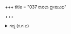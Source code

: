 +++
title = "037 ನಾನಲಾ ದ್ರೌಪದಿಯ"

+++

<details><summary>ಗದ್ಯ (ಕ.ಗ.ಪ) </summary>

37. 'ದ್ರೌಪದಿಯ ಮದುವೆಯ ಸಂದರ್ಭದಲ್ಲಿ ಪ್ರತಿಭಟಿಸಿದ ರಾಜರನ್ನು ಗೆದ್ದವನು ನಾನಲ್ಲವೇ. ಆನಂತರ ಆ ದೇವತೆಗಳ ಸೈನ್ಯವನ್ನು ಸೋಲಿಸಿ ಖಾಂಡವ ವನವನ್ನು ಸುಡಲಿಲ್ಲವೇ. ಇನ್ನು ಏನು ಹೇಳಲಿ, ಕೌರವನ ಸೈನ್ಯವೆಲ್ಲವನ್ನೂ ಗೋಗ್ರಹಣದ ಸಮಯದಲ್ಲಿ ನಾನೊಬ್ಬನೆ ಒಂದು ರಥದ ಸಹಾಯದಿಂದಲೇ ಗೆದ್ದದ್ದು ನಿಜವಲ್ಲವೇ' ಎಂದ.
</details>
